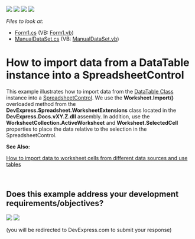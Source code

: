 <!-- default badges list -->
![](https://img.shields.io/endpoint?url=https://codecentral.devexpress.com/api/v1/VersionRange/128613725/15.2.4%2B)
[![](https://img.shields.io/badge/Open_in_DevExpress_Support_Center-FF7200?style=flat-square&logo=DevExpress&logoColor=white)](https://supportcenter.devexpress.com/ticket/details/E4776)
[![](https://img.shields.io/badge/📖_How_to_use_DevExpress_Examples-e9f6fc?style=flat-square)](https://docs.devexpress.com/GeneralInformation/403183)
[![](https://img.shields.io/badge/💬_Leave_Feedback-feecdd?style=flat-square)](#does-this-example-address-your-development-requirementsobjectives)
<!-- default badges end -->
<!-- default file list -->
*Files to look at*:

* [Form1.cs](./CS/Form1.cs) (VB: [Form1.vb](./VB/Form1.vb))
* [ManualDataSet.cs](./CS/ManualDataSet.cs) (VB: [ManualDataSet.vb](./VB/ManualDataSet.vb))
<!-- default file list end -->
# How to import data from a DataTable instance into a SpreadsheetControl


<p>This example illustrates how to import data from the <a href="http://msdn.microsoft.com/en-us/library/system.data.datatable.aspx">DataTable Class</a> instance into a <a href="http://documentation.devexpress.com/#WindowsForms/clsDevExpressXtraSpreadsheetSpreadsheetControltopic">SpreadsheetControl</a>. We use the <strong>Worksheet.Import()</strong> overloaded method from the <strong>DevExpress.Spreadsheet.WorksheetExtensions</strong> class located in the <strong>DevExpress.Docs.vXY.Z.dll</strong> assembly. In addition, use the <strong>WorksheetCollection.ActiveWorksheet</strong> and <strong>Worksheet.SelectedCell</strong> properties to place the data relative to the selection in the SpreadsheetControl.</p><p></p><p><strong>See Also:</strong></p><p><a href="https://www.devexpress.com/Support/Center/p/E4751">How to import data to worksheet cells from different data sources and use tables</a></p>

<br/>


<!-- feedback -->
## Does this example address your development requirements/objectives?

[<img src="https://www.devexpress.com/support/examples/i/yes-button.svg"/>](https://www.devexpress.com/support/examples/survey.xml?utm_source=github&utm_campaign=winforms-spreadsheet-import-data-from-a-datatable-instance&~~~was_helpful=yes) [<img src="https://www.devexpress.com/support/examples/i/no-button.svg"/>](https://www.devexpress.com/support/examples/survey.xml?utm_source=github&utm_campaign=winforms-spreadsheet-import-data-from-a-datatable-instance&~~~was_helpful=no)

(you will be redirected to DevExpress.com to submit your response)
<!-- feedback end -->
